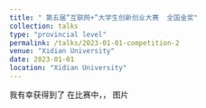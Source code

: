 ```yaml
---
title: " 第五届“互联网+”大学生创新创业大赛  全国金奖"
collection: talks
type: "provincial level"
permalink: /talks/2023-01-01-competition-2
venue: "Xidian University"
date: 2023-01-01
location: "Xidian University"
---
```


<!-- I participated in the 2022 years National Undergraduate Mathmatical Contest, and finally was awarded as [the First Price](/images/competition_2.jpg). -->
我有幸获得到了
在比赛中，，
图片
